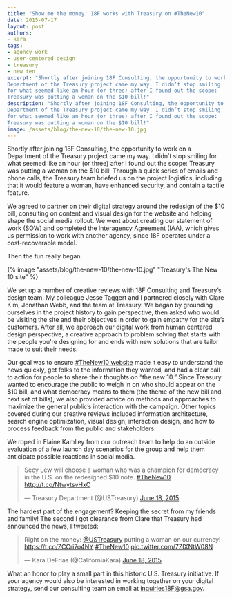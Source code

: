 ```yaml
---
title: "Show me the money: 18F works with Treasury on #TheNew10"
date: 2015-07-17
layout: post
authors:
- kara
tags:
- agency work
- user-centered design
- treasury
- new ten
excerpt: "Shortly after joining 18F Consulting, the opportunity to work on a
Department of the Treasury project came my way. I didn’t stop smiling
for what seemed like an hour (or three) after I found out the scope:
Treasury was putting a woman on the $10 bill!"
description: "Shortly after joining 18F Consulting, the opportunity to work on a
Department of the Treasury project came my way. I didn’t stop smiling
for what seemed like an hour (or three) after I found out the scope:
Treasury was putting a woman on the $10 bill!"
image: /assets/blog/the-new-10/the-new-10.jpg
---
```

Shortly after joining 18F Consulting, the opportunity to work on a
Department of the Treasury project came my way. I didn’t stop smiling
for what seemed like an hour (or three) after I found out the scope:
Treasury was putting a woman on the $10 bill! Through a quick series of
emails and phone calls, the Treasury team briefed us on the project
logistics, including that it would feature a woman, have enhanced
security, and contain a tactile feature.

We agreed to partner on their digital strategy around the redesign of
the $10 bill, consulting on content and visual design for the website
and helping shape the social media rollout. We went about creating our
statement of work (SOW) and completed the Interagency Agreement (IAA),
which gives us permission to work with another agency, since 18F
operates under a cost-recoverable model.

Then the fun really began.

{% image "assets/blog/the-new-10/the-new-10.jpg" "Treasury's The New 10 site" %}

We set up a number of creative reviews with 18F Consulting and
Treasury’s design team. My colleague Jesse Taggert and I partnered
closely with Clare Kim, Jonathan Webb, and the team at Treasury. We
began by grounding ourselves in the project history to gain perspective,
then asked who would be visiting the site and their objectives in order
to gain empathy for the site’s customers. After all, we approach our
digital work from human centered design perspective, a creative approach
to problem solving that starts with the people you're designing for and
ends with new solutions that are tailor made to suit their needs.

Our goal was to ensure [#TheNew10
website](https://thenew10.treasury.gov/) made it easy to understand the
news quickly, get folks to the information they wanted, and had a clear
call to action for people to share their thoughts on “the new 10.” Since
Treasury wanted to encourage the public to weigh in on who should appear
on the $10 bill, and what democracy means to them (the theme of the new
bill and next set of bills), we also provided advice on methods and
approaches to maximize the general public’s interaction with the
campaign. Other topics covered during our creative reviews included
information architecture, search engine optimization, visual design,
interaction design, and how to process feedback from the public and
stakeholders.

We roped in Elaine Kamlley from our outreach team to help do an outside
evaluation of a few launch day scenarios for the group and help them
anticipate possible reactions in social media.

<blockquote class="twitter-tweet" lang="en"><p lang="en" dir="ltr">Secy Lew will choose a woman who was a champion for democracy in the U.S. on the redesigned $10 note. <a href="https://twitter.com/hashtag/TheNew10?src=hash">#TheNew10</a> <a href="http://t.co/NtwytsvHxC">http://t.co/NtwytsvHxC</a></p>&mdash; Treasury Department (@USTreasury) <a href="https://twitter.com/USTreasury/status/611352350113071106">June 18, 2015</a></blockquote>
<script async src="https://platform.twitter.com/widgets.js" charset="utf-8"></script>

The hardest part of the engagement? Keeping the secret from my friends
and family! The second I got clearance from Clare that Treasury had
announced the news, I tweeted:

<blockquote class="twitter-tweet" lang="en"><p lang="en" dir="ltr">Right on the money: <a href="https://twitter.com/USTreasury">@USTreasury</a> putting a woman on our currency! <a href="https://t.co/ZCCri7o4NY">https://t.co/ZCCri7o4NY</a> <a href="https://twitter.com/hashtag/TheNew10?src=hash">#TheNew10</a> <a href="http://t.co/7ZIXNtW08N">pic.twitter.com/7ZIXNtW08N</a></p>&mdash; Kara DeFrias (@CaliforniaKara) <a href="https://twitter.com/CaliforniaKara/status/611360477889871872">June 18, 2015</a></blockquote>
<script async src="https://platform.twitter.com/widgets.js" charset="utf-8"></script>


What an honor to play a small part in this historic U.S. Treasury
initiative. If your agency would also be interested in working together
on your digital strategy, send our consulting team an email at
[inquiries18F@gsa.gov](mailto:inquiries18F@gsa.gov).
